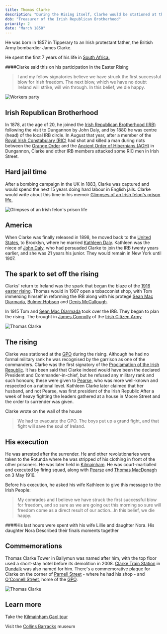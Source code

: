 ```yaml
---
title: Thomas Clarke
description: "During the Rising itself, Clarke would be stationed at the G.P.O. Although he had no formal military rank he was recognised by the garrison as one of the commanders."
dob: "Treasurer of the Irish Republican Brotherhood"
priority: 2
date: "March 1858"
---
```


He was born in 1857 in Tipperary to an Irish protestant father, the British Army bombardier James Clarke.

He spent the first 7 years of his life in [ South Africa.](https://en.wikipedia.org/wiki/South_Africa)

####Clarke said this on his participation in the Easter Rising

> I and my fellow signatories believe we have struck the first successful blow for Irish freedom. The next blow, which we have no doubt Ireland will strike, will win through. In this belief, we die happy.

![Workers party](./thomas_clarke_2.jpg)

## Irish Republican Brotherhood

In 1878, at the age of 20, he joined the [Irish Republican Brotherhood (IRB)](https://en.wikipedia.org/wiki/Irish_Republican_Brotherhood) following the visit to Dungannon by John Daly, and by 1880 he was centre (head) of the local IRB circle. In August that year, after a member of the 
[Royal Irish Constabulary (RIC)](https://en.wikipedia.org/wiki/Royal_Irish_Constabulary)
 had shot and killed a man during riots between the [Orange Order](https://en.wikipedia.org/wiki/Orange_Order) and the  [Ancient Order of Hibernians (AOH)](https://en.wikipedia.org/wiki/Ancient_Order_of_Hibernians) in Dungannon, Clarke and other IRB members attacked some RIC men in Irish Street. 

## Hard jail time

After a bombing campaign in the UK in 1883, Clarke was captured and would spend the next 15 years doing hard labour in English jails. Clarke would write about this time in his memoir [Glimpses of an Irish felon's prison life.](https://www.sinnfeinbookshop.com/glimpses-of-an-irish-felons-prison-life/)

![Glimpses of an Irish felon's prison life](./thomas_clarke_3.jpg)

## America

When Clarke was finally released in 1898, he moved back to the [United States](https://en.wikipedia.org/wiki/United_States), to Brooklyn, where he married [Kathleen Daly](https://en.wikipedia.org/wiki/Kathleen_Clarke). Kathleen was the niece of [John Daly](https://en.wikipedia.org/wiki/John_Daly_(Fenian)), who had persuaded Clarke to join the IRB twenty years earlier, and she was 21 years his junior. They would remain in New York until 1907.

## The spark to set off the rising

Clarks' return to Ireland was the spark that began the blaze of the [1916 easter rising](https://en.wikipedia.org/wiki/Easter_Rising).
Thomas would in 1907 open a tobacconist shop, with Tom immersing himself in reforming the IRB along with his protegé [Sean Mac Diarmada](https://en.wikipedia.org/wiki/Se%C3%A1n_Mac_Diarmada), [Bulmer Hobson](https://en.wikipedia.org/wiki/Bulmer_Hobson) and [Denis McCullough](https://en.wikipedia.org/wiki/Denis_McCullough).

In 1915 Tom and [Sean Mac Diarmada](https://en.wikipedia.org/wiki/Se%C3%A1n_Mac_Diarmada) took over the IRB.
They began to plan the rising. The brought in [James Connolly](https://en.wikipedia.org/wiki/James_Connolly) of the [Irish Citizen Army](https://en.wikipedia.org/wiki/Irish_Citizen_Army)

![Thomas Clarke](./thomas_clarke_1.jpg)

## The rising

Clarke was stationed at the [GPO](https://en.wikipedia.org/wiki/General_Post_Office,_Dublin) during the rising.
Although he had no formal military rank he was recognised by the garrison as one of the commanders.
Clarke was the first signatory of the [Proclamation of the Irish Republic](https://en.wikipedia.org/wiki/Proclamation_of_the_Irish_Republic). It has been said that Clarke indeed would have been the declared President and Commander-in-chief, but he refused any military rank and such honours; these were given to [Pearse](https://en.wikipedia.org/wiki/Patrick_Pearse), who was more well-known and respected on a national level. Kathleen Clarke later claimed that her husband, and not Pearse, was first president of the Irish Republic
 After a week of heavy fighting the leaders
gathered at a house in Moore Street and the order to surrender was given.

Clarke wrote on the wall of the house

> We had to evacuate the GPO. The boys put up a grand fight, and that fight will save the soul of Ireland.

## His execution

He was arrested after the surrender. He and other revolutionaries were taken to the Rotunda where he was stripped of his clothing in front of the other prisoners. He was later held in [Kilmainham](https://en.wikipedia.org/wiki/Kilmainham_Gaol). He was court-martialled and executed by firing squad, along with [Pearse](https://en.wikipedia.org/wiki/Patrick_Pearse) and [Thomas MacDonagh](https://en.wikipedia.org/wiki/Thomas_MacDonagh) on 3 May 1916.

Before his execution, he asked his wife Kathleen to give this message to the Irish People:

> My comrades and I believe we have struck the first successful blow for freedom, and so sure as we are going out this morning so sure will freedom come as a direct result of our action...In this belief, we die happy.

####His last hours were spent with his wife Lillie and daughter Nora. His daughter Nora Described their finals moments together

## Commemorations

Thomas Clarke Tower in Ballymun was named after him, with the top floor used a short-stay hotel before its demolition in 2008. [Clarke Train Station](https://en.wikipedia.org/wiki/Dundalk_railway_station) in [Dundalk](https://en.wikipedia.org/wiki/Dundalk) was also named for him. There's a commemorative plaque for Clarke on the corner of [Parnell Street](https://en.wikipedia.org/wiki/Parnell_Street) - where he had his shop - and [O'Connell Street](https://en.wikipedia.org/wiki/O%27Connell_Street), home of the [GPO](https://en.wikipedia.org/wiki/General_Post_Office,_Dublin).

![Thomas Clarke](./thomas_clarke_4.jpg)

## Learn more

Take the [Kilmainham Gaol tour ](http://kilmainhamgaolmuseum.ie/)

Visit the [Collins Barracks](https://www.museum.ie/Decorative-Arts-History/History-Architecture) museum
